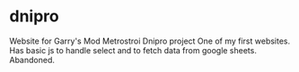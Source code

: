 # dnipro
Website for Garry's Mod Metrostroi Dnipro project
One of my first websites. Has basic js to handle select and to fetch data from google sheets.
Abandoned.
